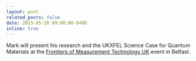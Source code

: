 ```yaml
---
layout: post
related_posts: false
date: 2023-05-20 09:00:00-0400
inline: true
---
```


Mark will present his research and the UKXFEL Science Case for Quantum Materials at the [Frontiers of Measurement Technology UK](https://www.eventbrite.co.uk/e/uk-xfel-townhall-meeting-at-queens-university-belfast-tickets-620810239137) event in Belfast. 